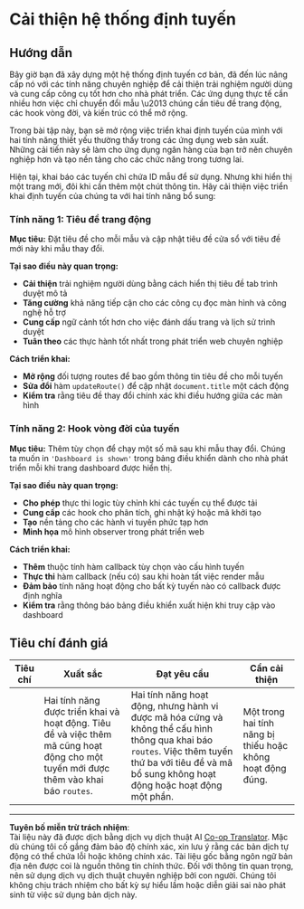 <!--
CO_OP_TRANSLATOR_METADATA:
{
  "original_hash": "df0dcecddcd28ea8cbf6ede0ad57d673",
  "translation_date": "2025-10-24T13:46:35+00:00",
  "source_file": "7-bank-project/1-template-route/assignment.md",
  "language_code": "vi"
}
-->
# Cải thiện hệ thống định tuyến

## Hướng dẫn

Bây giờ bạn đã xây dựng một hệ thống định tuyến cơ bản, đã đến lúc nâng cấp nó với các tính năng chuyên nghiệp để cải thiện trải nghiệm người dùng và cung cấp công cụ tốt hơn cho nhà phát triển. Các ứng dụng thực tế cần nhiều hơn việc chỉ chuyển đổi mẫu \u2013 chúng cần tiêu đề trang động, các hook vòng đời, và kiến trúc có thể mở rộng.

Trong bài tập này, bạn sẽ mở rộng việc triển khai định tuyến của mình với hai tính năng thiết yếu thường thấy trong các ứng dụng web sản xuất. Những cải tiến này sẽ làm cho ứng dụng ngân hàng của bạn trở nên chuyên nghiệp hơn và tạo nền tảng cho các chức năng trong tương lai.

Hiện tại, khai báo các tuyến chỉ chứa ID mẫu để sử dụng. Nhưng khi hiển thị một trang mới, đôi khi cần thêm một chút thông tin. Hãy cải thiện việc triển khai định tuyến của chúng ta với hai tính năng bổ sung:

### Tính năng 1: Tiêu đề trang động
**Mục tiêu:** Đặt tiêu đề cho mỗi mẫu và cập nhật tiêu đề cửa sổ với tiêu đề mới này khi mẫu thay đổi.

**Tại sao điều này quan trọng:**
- **Cải thiện** trải nghiệm người dùng bằng cách hiển thị tiêu đề tab trình duyệt mô tả
- **Tăng cường** khả năng tiếp cận cho các công cụ đọc màn hình và công nghệ hỗ trợ  
- **Cung cấp** ngữ cảnh tốt hơn cho việc đánh dấu trang và lịch sử trình duyệt
- **Tuân theo** các thực hành tốt nhất trong phát triển web chuyên nghiệp

**Cách triển khai:**
- **Mở rộng** đối tượng routes để bao gồm thông tin tiêu đề cho mỗi tuyến
- **Sửa đổi** hàm `updateRoute()` để cập nhật `document.title` một cách động
- **Kiểm tra** rằng tiêu đề thay đổi chính xác khi điều hướng giữa các màn hình

### Tính năng 2: Hook vòng đời của tuyến  
**Mục tiêu:** Thêm tùy chọn để chạy một số mã sau khi mẫu thay đổi. Chúng ta muốn in `'Dashboard is shown'` trong bảng điều khiển dành cho nhà phát triển mỗi khi trang dashboard được hiển thị.

**Tại sao điều này quan trọng:**
- **Cho phép** thực thi logic tùy chỉnh khi các tuyến cụ thể được tải
- **Cung cấp** các hook cho phân tích, ghi nhật ký hoặc mã khởi tạo
- **Tạo** nền tảng cho các hành vi tuyến phức tạp hơn
- **Minh họa** mô hình observer trong phát triển web

**Cách triển khai:**
- **Thêm** thuộc tính hàm callback tùy chọn vào cấu hình tuyến
- **Thực thi** hàm callback (nếu có) sau khi hoàn tất việc render mẫu
- **Đảm bảo** tính năng hoạt động cho bất kỳ tuyến nào có callback được định nghĩa
- **Kiểm tra** rằng thông báo bảng điều khiển xuất hiện khi truy cập vào dashboard

## Tiêu chí đánh giá

| Tiêu chí | Xuất sắc                                                                                                                          | Đạt yêu cầu                                                                                                                                                                                  | Cần cải thiện                                       |
| -------- | ---------------------------------------------------------------------------------------------------------------------------------- | ----------------------------------------------------------------------------------------------------------------------------------------------------------------------------------------- | ------------------------------------------------------- |
|          | Hai tính năng được triển khai và hoạt động. Tiêu đề và việc thêm mã cũng hoạt động cho một tuyến mới được thêm vào khai báo `routes`. | Hai tính năng hoạt động, nhưng hành vi được mã hóa cứng và không thể cấu hình thông qua khai báo `routes`. Việc thêm tuyến thứ ba với tiêu đề và mã bổ sung không hoạt động hoặc hoạt động một phần. | Một trong hai tính năng bị thiếu hoặc không hoạt động đúng. |

---

**Tuyên bố miễn trừ trách nhiệm**:  
Tài liệu này đã được dịch bằng dịch vụ dịch thuật AI [Co-op Translator](https://github.com/Azure/co-op-translator). Mặc dù chúng tôi cố gắng đảm bảo độ chính xác, xin lưu ý rằng các bản dịch tự động có thể chứa lỗi hoặc không chính xác. Tài liệu gốc bằng ngôn ngữ bản địa nên được coi là nguồn thông tin chính thức. Đối với thông tin quan trọng, nên sử dụng dịch vụ dịch thuật chuyên nghiệp bởi con người. Chúng tôi không chịu trách nhiệm cho bất kỳ sự hiểu lầm hoặc diễn giải sai nào phát sinh từ việc sử dụng bản dịch này.
